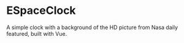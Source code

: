 # ESpaceClock
A simple clock with a background of the HD picture from Nasa daily featured, built with Vue.
